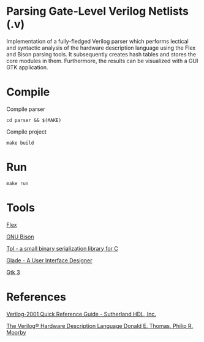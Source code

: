 Parsing Gate-Level Verilog Netlists (.v)
===

Implementation of a fully-fledged Verilog parser which performs lectical and syntactic analysis of the hardware description language using the Flex and Bison parsing tools. It subsequently creates hash tables and stores the core modules in them. Furthermore, the results can be visualized with a GUI GTK application.

Compile
===

Compile parser
```
cd parser && $(MAKE)
```
Compile project
```
make build
```

Run
===

```
make run
```

Tools
===

[Flex](https://www.gnu.org/software/flex/flex.html)

[GNU Bison](https://www.gnu.org/software/bison/)

[Tpl - a small binary serialization library for C](
https://github.com/troydhanson/tpl)

[Glade - A User Interface Designer](
https://glade.gnome.org/)

[Gtk 3](http://www.gtk.org/)

References
===

[Verilog-2001 Quick Reference Guide - Sutherland HDL, Inc.](
   http://sutherland-hdl.com/pdfs/verilog_2001_ref_guide.pdf)

[The Verilog® Hardware Description Language
Donald E. Thomas, Philip R. Moorby](
https://books.google.gr/books?id=59UxOgzH2tAC&redir_esc=y)

